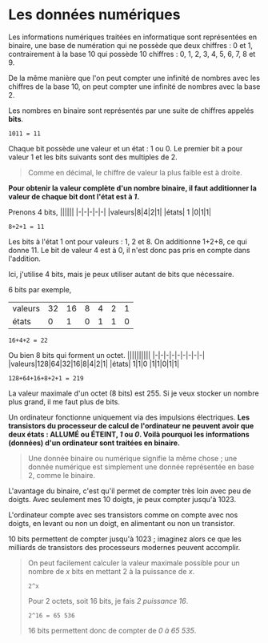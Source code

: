 # Les données numériques

Les informations numériques traitées en informatique sont représentées en binaire, une base de numération qui ne possède que deux chiffres : 0 et 1, contrairement à la base 10 qui possède 10 chiffres : 0, 1, 2, 3, 4, 5, 6, 7, 8 et 9.

De la même manière que l'on peut compter une infinité de nombres avec les chiffres de la base 10, on peut compter une infinité de nombres avec la base 2.

Les nombres en binaire sont représentés par une suite de chiffres appelés **bits**.

```
1011 = 11
```

Chaque bit possède une valeur et un état : 1 ou 0. Le premier bit a pour valeur 1 et les bits suivants sont des multiples de 2.

> Comme en décimal, le chiffre de valeur la plus faible est à droite.

**Pour obtenir la valeur complète d'un nombre binaire, il faut additionner la valeur de chaque bit dont l'état est à *1*.**

Prenons 4 bits,
||||||
|-|-|-|-|-|
|valeurs|8|4|2|1|
|états| 1 |0|1|1|

```
8+2+1 = 11
```

Les bits à l'état 1 ont pour valeurs : 1, 2 et 8. On additionne 1+2+8, ce qui donne 11. Le bit de valeur 4 est à 0, il n'est donc pas pris en compte dans l'addition.

Ici, j'utilise 4 bits, mais je peux utiliser autant de bits que nécessaire.

6 bits par exemple,

||||||||
|-|-|-|-|-|-|-|
|valeurs|32|16|8|4|2|1|
|états| 0|1|0 |1|1|0|

```
16+4+2 = 22
```

Ou bien 8 bits qui forment un octet.
||||||||||
|-|-|-|-|-|-|-|-|-|
|valeurs|128|64|32|16|8|4|2|1|
|états| 1|1|0 |1|1|0|1|1|

```
128+64+16+8+2+1 = 219
```
La valeur maximale d'un octet (8 bits) est 255. Si je veux stocker un nombre plus grand, il me faut plus de bits.

Un ordinateur fonctionne uniquement via des impulsions électriques. **Les transistors du processeur de calcul de l'ordinateur ne peuvent avoir que deux états : ALLUMÉ ou ÉTEINT, *1* ou *0*. Voilà pourquoi les informations (données) d'un ordinateur sont traitées en binaire.**

> Une donnée binaire ou numérique signifie la même chose ; une donnée numérique est simplement une donnée représentée en base 2, comme le binaire.

L'avantage du binaire, c'est qu'il permet de compter très loin avec peu de doigts. Avec seulement mes 10 doigts, je peux compter jusqu'à 1023.

L'ordinateur compte avec ses transistors comme on compte avec nos doigts, en levant ou non un doigt, en alimentant ou non un transistor.

10 bits permettent de compter jusqu'à 1023 ; imaginez alors ce que les milliards de transistors des processeurs modernes peuvent accomplir.

> On peut facilement calculer la valeur maximale possible pour un nombre de *x* bits en mettant 2 à la puissance de *x*.
> ```
> 2^x
> ```
> Pour 2 octets, soit 16 bits, je fais *2 puissance 16*.
> ```
> 2^16 = 65 536
> ```
> 16 bits permettent donc de compter de *0 à 65 535*.
